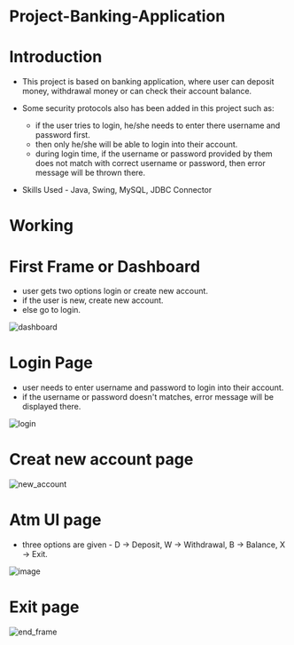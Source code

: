 # Project-Banking-Application

# Introduction

- This project is based on banking application, where user can deposit money, withdrawal money or can check their account balance.
- Some security protocols also has been added in this project such as: 
  - if the user tries to login, he/she needs to enter there username and password first.
  - then only he/she will be able to login into their account. 
  - during login time, if the username or password provided by them does not match with correct username or password, then error message will be thrown there.

- Skills Used - Java, Swing, MySQL, JDBC Connector

# Working

# First Frame or Dashboard
  - user gets two options login or create new account.
  - if the user is new, create new account.
  - else go to login.

![dashboard](https://user-images.githubusercontent.com/87830353/178159742-7ecfeef5-265a-4a51-9253-53baea86db16.JPG)



# Login Page
  - user needs to enter username and password to login into their account.
  - if the username or password doesn't matches, error message will be displayed there.

![login](https://user-images.githubusercontent.com/87830353/178159745-eb08d504-29b4-424f-b752-54041d009fe7.JPG)



# Creat new account page

![new_account](https://user-images.githubusercontent.com/87830353/178159752-00f771dd-2a24-4866-a6c7-770a8c726bce.JPG)

# Atm UI page
  - three options are given - D -> Deposit, W -> Withdrawal, B -> Balance, X -> Exit.

![image](https://user-images.githubusercontent.com/87830353/178160048-81595f69-0341-4755-97c0-db9a21ec2647.png)



# Exit page

![end_frame](https://user-images.githubusercontent.com/87830353/178159760-212a4ec4-71e4-4159-b43d-548e3926ae4a.JPG)
